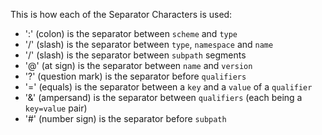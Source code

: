 
This is how each of the Separator Characters is used:

- \':\' (colon) is the separator between `scheme` and `type`
- \'/\' (slash) is the separator between `type`, `namespace` and `name`
- \'/\' (slash) is the separator between `subpath` segments
- \'@\' (at sign) is the separator between `name` and `version`
- \'?\' (question mark) is the separator before `qualifiers`
- \'=\' (equals) is the separator between a `key` and a `value` of a
  `qualifier`
- \'&\' (ampersand) is the separator between `qualifiers` (each being a
  `key=value` pair)
- \'#\' (number sign) is the separator before `subpath`

